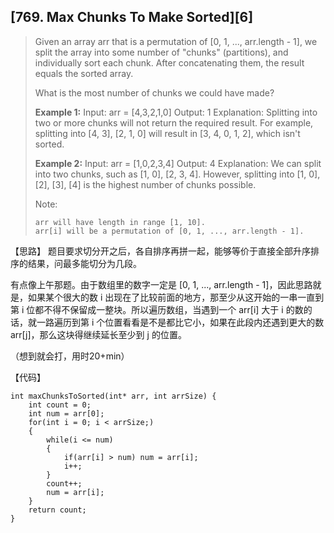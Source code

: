 ## [769. Max Chunks To Make Sorted][6]

> Given an array arr that is a permutation of [0, 1, ..., arr.length - 1], we split the array into some number of "chunks" (partitions), and individually sort each chunk.  After concatenating them, the result equals the sorted array.
>
> What is the most number of chunks we could have made?
>
> **Example 1:**
> Input: arr = [4,3,2,1,0] 
> Output: 1 
> Explanation: Splitting into two or more chunks will not return the required result. For example, splitting into [4, 3], [2, 1, 0] will result in [3, 4, 0, 1, 2], which isn't sorted.
>
> **Example 2:**
> Input: arr = [1,0,2,3,4]
> Output: 4 
> Explanation: We can split into two chunks, such as [1, 0], [2, 3, 4]. However, splitting into [1, 0], [2], [3], [4] is the highest number of chunks possible.
>
> Note:
>
>     arr will have length in range [1, 10].
>     arr[i] will be a permutation of [0, 1, ..., arr.length - 1].

【思路】
题目要求切分开之后，各自排序再拼一起，能够等价于直接全部升序排序的结果，问最多能切分为几段。

有点像上午那题。由于数组里的数字一定是 [0, 1, ..., arr.length - 1]，因此思路就是，如果某个很大的数 i 出现在了比较前面的地方，那至少从这开始的一串一直到第 i 位都不得不保留成一整块。所以遍历数组，当遇到一个  arr[i] 大于 i 的数的话，就一路遍历到第 i 个位置看看是不是都比它小，如果在此段内还遇到更大的数 arr[j]，那么这块得继续延长至少到 j 的位置。

（想到就会打，用时20+min）

【代码】

```
int maxChunksToSorted(int* arr, int arrSize) {
    int count = 0;
	int num = arr[0];
	for(int i = 0; i < arrSize;)
    {
    	while(i <= num)
    	{
    		if(arr[i] > num) num = arr[i];
    		i++;
		}
		count++;
		num = arr[i];
	}
	return count;
}
```